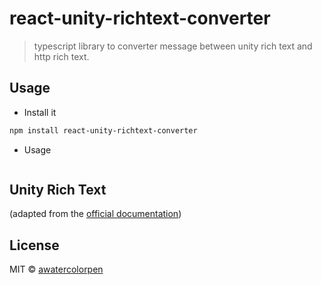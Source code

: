 # react-unity-richtext-converter
> typescript library to converter message between unity rich text and http rich text.
 
## Usage

  *  Install it
```bash
npm install react-unity-richtext-converter
```

  * Usage

```typescript
```

## Unity Rich Text

(adapted from the [official documentation](https://docs.unity3d.com/Manual/StyledText.html))

## License

MIT © [awatercolorpen](https://github.com/awatercolorpen)
